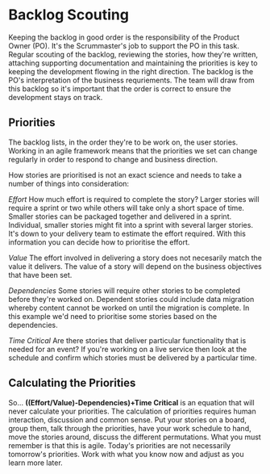 # Backlog Scouting

Keeping the backlog in good order is the responsibility of the Product Owner (PO). It's the Scrummaster's job to support the PO in this task. Regular scouting of the backlog, reviewing the stories, how they're written, attaching supporting documentation and maintaining the priorities is key to keeping the development flowing in the right direction. The backlog is the PO's interpretation of the business requriements. The team will draw from this backlog so it's important that the order is correct to ensure the development stays on track.

## Priorities

The backlog lists, in the order they're to be work on, the user stories. Working in an agile framework means that the priorities we set can change regularly in order to respond to change and business direction.

How stories are prioritised is not an exact science and needs to take a number of things into consideration:

*Effort*
How much effort is required to complete the story? Larger stories will require a sprint or two while others will take only a short space of time. Smaller stories can be packaged together and delivered in a sprint. Individual, smaller stories might fit into a sprint with several larger stories. It's down to your delivery team to estimate the effort required. With this information you can decide how to prioritise the effort.

*Value*
The effort involved in delivering a story does not necesarily match the value it delivers. The value of a story will depend on the business objectives that have been set.

*Dependencies*
Some stories will require other stories to be completed before they're worked on. Dependent stories could include data migration whereby content cannot be worked on until the migration is complete. In this example we'd need to prioritise some stories based on the dependencies.

*Time Critical*
Are there stories that deliver particular functionality that is needed for an event? If you're working on a live service then look at the schedule and confirm which stories must be delivered by a particular time.

## Calculating the Priorities

So... **((Effort/Value)-Dependencies)+Time Critical** is an equation that will never calculate your priorities. The calculation of priorities requires human interaction, discussion and common sense. Put your stories on a board, group them, talk through the priorities, have your work schedule to hand, move the stories around, discuss the different permutations. What you must remember is that this is agile. Today's priorities are not necessarily tomorrow's priorities. Work with what you know now and adjust as you learn more later.